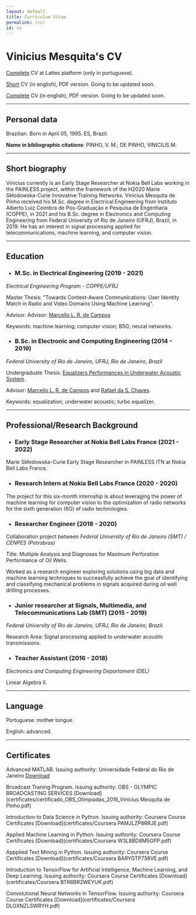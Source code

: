 ```yaml
---
layout: default
title: Curriculum Vitae
permalink: /cv/
id: cv
---
```


# Vinicius Mesquita's CV

[Complete](http://lattes.cnpq.br/2628435149154613) CV at Lattes platform (only in portuguese).

[Short](cv_pdf/short_cv.pdf) CV (in english), PDF version. Going to be updated soon.

[Complete](cv_pdf/full_cv.pdf) CV (in english), PDF version. Going to be updated soon.

---

## Personal data

Brazilian. Born in April 05, 1995. ES, Brazil.

**Name in bibliographic citations**: PINHO, V. M.; DE PINHO, VINICIUS M.

---

## Short biography

Vinicius currently is an Early Stage Researcher at Nokia Bell Labs working in the PAINLESS project, within the framework of the H2020 Marie Skłodowska-Curie Innovative Training Networks. Vinicius Mesquita de Pinho received his M.Sc. degree in Electrical Engineering from Instituto Alberto Luiz Coimbra de Pós-Graduação e Pesquisa de Engenharia (COPPE), in 2021 and his B.Sc. degree in Electronics and Computing Engineering from Federal University of Rio de Janeiro (UFRJ), Brazil, in 2019. He has an interest in signal processing applied for telecommunications, machine learning, and computer vision. 

---

## Education



* ### **M.Sc. in Electrical Engineering** (2019 - 2021)

*Electrical Engineering Program - COPPE/UFRJ*

Master Thesis: "Towards Context-Aware Communications: User Identity Match in Radio and Video Domains Using Machine Learning".

Advisor: Advisor: [Marcello L. R. de Campos](http://www.smt.ufrj.br/~campos/)

Keywords: machine learning; computer vision; B5G; neural networks.




* ### **B.Sc. in Electronic and Computing Engineering** (2014 - 2019)

*Federal University of Rio de Janeiro, UFRJ, Rio de Janeiro, Brazil*

Undergraduate Thesis: [Equalizers Performances in Underwater Acoustic System](https://www.researchgate.net/publication/331529947_On_Equalization_Performance_in_Underwater_Acoustic_Communication_System).

Advisor: [Marcello L. R. de Campos](http://www.smt.ufrj.br/~campos/) and [Rafael da S. Chaves](https://www.researchgate.net/profile/Rafael_Chaves7).

Keywords: equalization; underwater acoustic; turbo equalizer.

---

## Professional/Research Background

* ### Early Stage Researcher at Nokia Bell Labs France (2021 - 2022)


Marie Skłodowska-Curie Early Stage Researcher in PAINLESS ITN 
at Nokia Bell Labs France.

* ### Research Intern at Nokia Bell Labs France (2020 - 2020)

The project for this six-month internship is about leveraging the
power of machine learning for computer vision to the optimization of
radio networks for the sixth generation (6G) of radio technologies.


* ### Researcher Engineer (2018 - 2020)

Collaboration project between *Federal University of Rio de Janeiro (SMT) / CENPES (Petrobras)*

Title:  Multiple Analysis and Diagnoses for Maximum Perforation Performance of Oil Wells.

Worked as a research engineer exploring solutions using big data and
machine learning techniques to successfully achieve the goal of
identifying and classifying mechanical problems in signals acquired
during oil well drilling processes.


* ### Junior researcher at Signals, Multimedia, and Telecommunications Lab (SMT) (2015 - 2019)

*Federal University of Rio de Janeiro, UFRJ, Rio de Janeiro, Brazil.*

Research Area: Signal processing applied to underwater acoustic transmissions.


* ### Teacher Assistant (2016 - 2018)


*Electronics and Computing Engineering Departament (DEL)*

Linear Algebra II.

---
## Language
Portuguese: mother tongue.

English: advanced.


---

## Certificates
Advanced MATLAB. Issuing authority: Universidade Federal do Rio de Janeiro [Download](certificates/SE2015-MinicursoMatlab.pdf)

Broadcast Traning Program. Issuing authority: OBS - OLYMPIC BROADCASTING SERVICES [Download](certificates/certificado_OBS_Olimpiadas_2016_Vinicius Mesquita de Pinho.pdf)

Introduction to Data Science in Python. Issuing authority: Coursera Course Certificates [Download](certificates/Coursera PAMJLZP8RRJE.pdf)

Applied Machine Learning in Python. Issuing authority: Coursera Course Certificates [Download](certificates/Coursera W3L8BD8M5GPP.pdf)

Appplied Text Mining in Python. Issuing authority: Coursera Course Certificates [Download](certificates/Coursera BARYGTP738VE.pdf)

Introduction to TensorFlow for Artificial Intelligence, Machine Learning, and Deep Learning. Issuing authority: Coursera Course Certificates [Download](certificates/Coursera BTR6BR2WEYUK.pdf)

Convolutional Neural Networks in TensorFlow. Issuing authority: Coursera Course Certificates [Download](certificates/Coursera DLGXNZLSWRYH.pdf)
